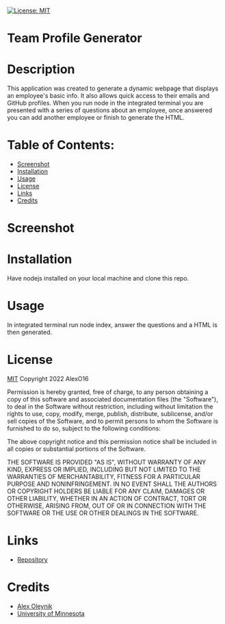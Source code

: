 [![License: MIT](https://img.shields.io/badge/License-MIT-yellow.svg)](https://opensource.org/licenses/MIT)
# Team Profile Generator

# Description
This application was created to generate a dynamic webpage that displays an employee's basic info. It also allows quick access to their emails and GitHub profiles. When you run node in the integrated terminal you are presented with a series of questions about an employee, once answered you can add another employee or finish to generate the HTML. 

# Table of Contents:
* [Screenshot](#screenshot)
* [Installation](#installation)
* [Usage](#usage)
* [License](#license)
* [Links](#links)
* [Credits](#credits)

# Screenshot


# Installation
Have nodejs installed on your local machine and clone this repo.

# Usage 
In integrated terminal run node index, answer the questions and a HTML is then generated.

# License
[MIT](https://opensource.org/licenses/MIT)
Copyright 2022 AlexO16

Permission is hereby granted, free of charge, to any person obtaining a copy of this software and associated documentation files (the "Software"), to deal in the Software without restriction, including without limitation the rights to use, copy, modify, merge, publish, distribute, sublicense, and/or sell copies of the Software, and to permit persons to whom the Software is furnished to do so, subject to the following conditions:

The above copyright notice and this permission notice shall be included in all copies or substantial portions of the Software.

THE SOFTWARE IS PROVIDED "AS IS", WITHOUT WARRANTY OF ANY KIND, EXPRESS OR IMPLIED, INCLUDING BUT NOT LIMITED TO THE WARRANTIES OF MERCHANTABILITY, FITNESS FOR A PARTICULAR PURPOSE AND NONINFRINGEMENT. IN NO EVENT SHALL THE AUTHORS OR COPYRIGHT HOLDERS BE LIABLE FOR ANY CLAIM, DAMAGES OR OTHER LIABILITY, WHETHER IN AN ACTION OF CONTRACT, TORT OR OTHERWISE, ARISING FROM, OUT OF OR IN CONNECTION WITH THE SOFTWARE OR THE USE OR OTHER DEALINGS IN THE SOFTWARE.

# Links

* [Repository](https://github.com/AlexO16/team-profile-generator/tree/main)

# Credits
* [Alex Oleynik](https://github.com/AlexO16)
* [University of Minnesota](https://courses.bootcampspot.com/courses/2176/assignments/38753?module_item_id=750472)
